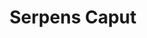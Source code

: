 ---
title: "Serpens Caput"
hashtag: serpens-caput
borders:
  - Boötes
  - Corona Borealis
  - Hercules
  - Libra
  - Ophiuchus
  - Virgo
layout: hashtag
subdivision-of:
  - Serpens
tags:
  - Serpens
---